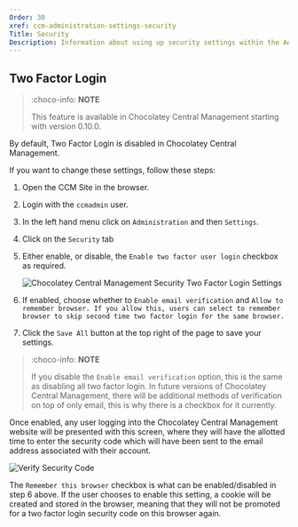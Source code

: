 ```yaml
---
Order: 30
xref: ccm-administration-settings-security
Title: Security
Description: Information about using up security settings within the Administration Settings screen.
---
```


## Two Factor Login

> :choco-info: **NOTE**
>
> This feature is available in Chocolatey Central Management starting with version 0.10.0.

By default, Two Factor Login is disabled in Chocolatey Central Management.

If you want to change these settings, follow these steps:

1. Open the CCM Site in the browser.
1. Login with the `ccmadmin` user.
1. In the left hand menu click on `Administration` and then `Settings`.
1. Click on the `Security` tab
1. Either enable, or disable, the `Enable two factor user login` checkbox as required.

    ![Chocolatey Central Management Security Two Factor Login Settings](/assets/images/ccm/setup/security/ccm-security-2fa-settings.png)

1. If enabled, choose whether to `Enable email verification` and `Allow to remember browser. If you allow this, users can select to remember browser to skip second time two factor login for the same browser.`
1. Click the `Save All` button at the top right of the page to save your settings.

> :choco-info: **NOTE**
>
> If you disable the `Enable email verification` option, this is the same as disabling all two factor login. In future versions of Chocolatey Central Management, there will be additional methods of verification on top of only email, this is why there is a checkbox for it currently.

Once enabled, any user logging into the Chocolatey Central Management website will be presented with this screen, where they will have the allotted time to enter the security code which will have been sent to the email address associated with their account.

![Verify Security Code](/assets/images/ccm/setup/security/verify-security-code.png)

The `Remember this browser` checkbox is what can be enabled/disabled in step 6 above.  If the user chooses to enable this setting, a cookie will be created and stored in the browser, meaning that they will not be promoted for a two factor login security code on this browser again.